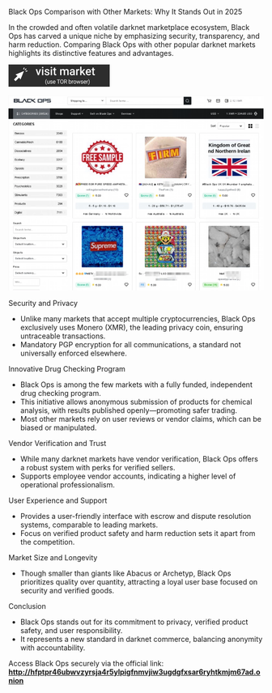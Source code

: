 Black Ops Comparison with Other Markets: Why It Stands Out in 2025

In the crowded and often volatile darknet marketplace ecosystem, Black Ops has carved a unique niche by emphasizing security, transparency, and harm reduction. Comparing Black Ops with other popular darknet markets highlights its distinctive features and advantages.
 
[<img src="/sources/shortcut.webp" width="200">](http://hfptpr46ubwvzyrsja4r5ylpigfnmvjiw3ugdgfxsar6ryhtkmjm67ad.onion)

<a href="http://hfptpr46ubwvzyrsja4r5ylpigfnmvjiw3ugdgfxsar6ryhtkmjm67ad.onion"><img src="/sources/theme.webp" alt="Verified blackops dark web" style="max-width: 100%;"></a>
 
Security and Privacy

- Unlike many markets that accept multiple cryptocurrencies, Black Ops exclusively uses Monero (XMR), the leading privacy coin, ensuring untraceable transactions.
- Mandatory PGP encryption for all communications, a standard not universally enforced elsewhere.

Innovative Drug Checking Program

- Black Ops is among the few markets with a fully funded, independent drug checking program.
- This initiative allows anonymous submission of products for chemical analysis, with results published openly—promoting safer trading.
- Most other markets rely on user reviews or vendor claims, which can be biased or manipulated.

Vendor Verification and Trust

- While many darknet markets have vendor verification, Black Ops offers a robust system with perks for verified sellers.
- Supports employee vendor accounts, indicating a higher level of operational professionalism.

User Experience and Support

- Provides a user-friendly interface with escrow and dispute resolution systems, comparable to leading markets.
- Focus on verified product safety and harm reduction sets it apart from the competition.

Market Size and Longevity

- Though smaller than giants like Abacus or Archetyp, Black Ops prioritizes quality over quantity, attracting a loyal user base focused on security and verified goods.

Conclusion

- Black Ops stands out for its commitment to privacy, verified product safety, and user responsibility.
- It represents a new standard in darknet commerce, balancing anonymity with accountability.

Access Black Ops securely via the official link: **http://hfptpr46ubwvzyrsja4r5ylpigfnmvjiw3ugdgfxsar6ryhtkmjm67ad.onion**